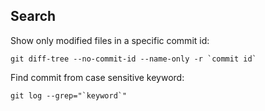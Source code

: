 ## Search

Show only modified files in a specific commit id:
```
git diff-tree --no-commit-id --name-only -r `commit id`
```

Find commit from case sensitive keyword:
```
git log --grep="`keyword`"
```